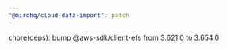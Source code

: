 ```yaml
---
"@mirohq/cloud-data-import": patch
---
```


chore(deps): bump @aws-sdk/client-efs from 3.621.0 to 3.654.0

